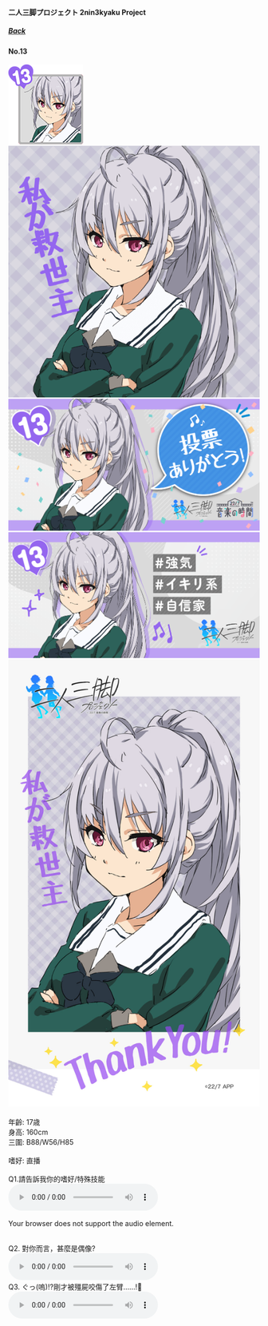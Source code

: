 #### 二人三脚プロジェクト 2nin3kyaku Project
##### [Back](2nin3kyaku_List.md)

#### No.13
<img src="../../../Img/Nanaon/2nin3kyaku/13/13_thumb.png"><br>
<img src="../../../Img/Nanaon/2nin3kyaku/13/13_main.png"><br>
<img src="../../../Img/Nanaon/2nin3kyaku/13/13_thanks.png"><br>
<img src="../../../Img/Nanaon/2nin3kyaku/13/13_desc.png"><br>
<img src="../../../Img/Nanaon/2nin3kyaku/13/13_wallpaper.jpg"><br>
<br>
年齡: 17歳<br>
身高: 160cm<br>
三圍: B88/W56/H85<br>
<br>
嗜好: 直播<br>
<br>
Q1.請告訴我你的嗜好/特殊技能<br>
<audio controls="controls">
  <source type="audio/mp3" src="../../../Resources/2nin3kyaku/No13_voice_1.mp3"></source>
  <p>Your browser does not support the audio element.</p>
</audio><br>
Q2. 對你而言，甚麼是偶像? <br>
<audio controls="controls">
  <source type="audio/mp3" src="../../../Resources/2nin3kyaku/No13_voice_2.mp3"></source>
  <p>Your browser does not support the audio element.</p>
</audio><br>
Q3. ぐっ(嗚)!?剛才被殭屍咬傷了左臂……!🧟 <br>
<audio controls="controls">
  <source type="audio/mp3" src="../../../Resources/2nin3kyaku/No13_voice_3.mp3"></source>
  <p>Your browser does not support the audio element.</p>
</audio><br>